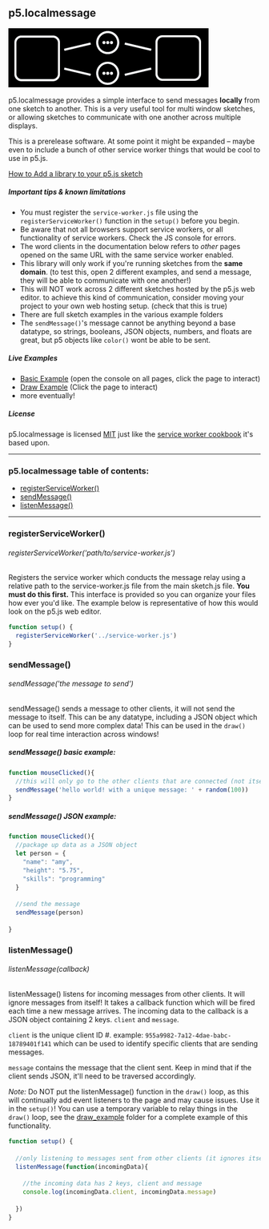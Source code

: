 ## p5.localmessage
![logo for p5.localmessage](p5.localmessage.png)

p5.localmessage provides a simple interface to send messages **locally** from one sketch to another. This is a very useful tool for multi window sketches, or allowing sketches to communicate with one another across multiple displays.

This is a prerelease software. At some point it might be expanded – maybe even to include a bunch of other service worker things that would be cool to use in p5.js.

[How to Add a library to your p5.js sketch](http://p5js.org/libraries/#using-a-library)

##### Important tips & known limitations
+ You must register the `service-worker.js` file using the `registerServiceWorker()` function in the `setup()` before you begin.
+ Be aware that not all browsers support service workers, or all functionality of service workers. Check the JS console for errors.
+ The word clients in the documentation below refers to *other* pages opened on the same URL with the same service worker enabled.
+ This library will only work if you're running sketches from the **same domain**. (to test this, open 2 different examples, and send a message, they will be able to communicate with one another!)
+ This will NOT work across 2 different sketches hosted by the p5.js web editor. to achieve this kind of communication, consider moving your project to your own web hosting setup. (check that this is true)
+ There are full sketch examples in the various example folders
+ The `sendMessage()`'s message cannot be anything beyond a base datatype, so strings, booleans, JSON objects, numbers, and floats are great, but p5 objects like `color()` wont be able to be sent.

##### Live Examples
+ [Basic Example](http://bmoren.github.io/p5.localmessage/basic_example/index.html) (open the console on all pages, click the page to interact)
+ [Draw Example](http://bmoren.github.io/p5.localmessage/draw_example/index.html) (Click the page to interact)
+ more eventually!

##### License
p5.localmessage is licensed [MIT](https://choosealicense.com/licenses/mit/) just like the [service worker cookbook](https://github.com/mozilla/serviceworker-cookbook) it's based upon.

---

### p5.localmessage table of contents:
+ [registerServiceWorker()](#registerServiceWorker)
+ [sendMessage()](#sendmessage)
+ [listenMessage()](#listenmessage)
<!-- + [getLocalID()](#getLocalID) -->

---

### registerServiceWorker()
###### registerServiceWorker('path/to/service-worker.js')
Registers the service worker which conducts the message relay using a relative path to the service-worker.js file from the main sketch.js file. **You must do this first.** This interface is provided so you can organize your files how ever you'd like. The example below is representative of how this would look on the p5.js web editor.

```javascript
function setup() {
  registerServiceWorker('../service-worker.js')
}
```

### sendMessage()
###### sendMessage('the message to send')
sendMessage() sends a message to other clients, it will not send the message to itself. This can be any datatype, including a JSON object which can be used to send more complex data! This can be used in the `draw()` loop for real time interaction across windows!

##### sendMessage() basic example:
```javascript
function mouseClicked(){
  //this will only go to the other clients that are connected (not itself).
  sendMessage('hello world! with a unique message: ' + random(100))
}
```

##### sendMessage() JSON example:
```javascript
function mouseClicked(){
  //package up data as a JSON object
  let person = {
    "name": "amy",
    "height": "5.75",
    "skills": "programming"
  }

  //send the message
  sendMessage(person)

}
```

### listenMessage()
###### listenMessage(callback)
listenMessage() listens for incoming messages from other clients. It will ignore messages from itself! It takes a callback function which will be fired each time a new message arrives. The incoming data to the callback is a JSON object containing 2 keys. `client` and `message`.

`client` is the unique client ID #. example: `955a9982-7a12-4dae-babc-18789401f141` which can be used to identify specific clients that are sending messages.

`message` contains the message that the client sent. Keep in mind that if the client sends JSON, it'll need to be traversed accordingly.

*Note:* Do NOT put the listenMessage() function in the `draw()` loop, as this will continually add event listeners to the page and may cause issues. Use it in the `setup()`! You can use a temporary variable to relay things in the `draw()` loop, see the [draw_example](draw_example) folder for a complete example of this functionality.

```javascript
function setup() {

  //only listening to messages sent from other clients (it ignores itself.)
  listenMessage(function(incomingData){

    //the incoming data has 2 keys, client and message
    console.log(incomingData.client, incomingData.message)

  })
}
  ```


<!-- ### getLocalID()
###### getLocalID()
returns the client's **own** ID #. This can be used for comparison on other clients in order to filter specific behaviors based on which specific client sent the message. See the `client_filtering` example for more details

```javascript

``` -->
